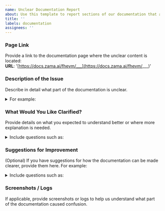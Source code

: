 ```yaml
---
name: Unclear Documentation Report
about: Use this template to report sections of our documentation that are unclear, confusing, or require further explanation.
title: ''
labels: documentation
assignees: ''
---
```


### **Page Link**  
Provide a link to the documentation page where the unclear content is located:  
**URL**: '[https://docs.zama.ai/fhevm/___](https://docs.zama.ai/fhevm/___)'  

### **Description of the Issue**  
Describe in detail what part of the documentation is unclear.

<details><summary>For example:</summary>
<p>
 <li>Is there a lack of explanation for certain technical terms or concepts?</li>
 <li>Are there missing examples for a complex function or feature?</li>
 <li>Does the documentation assume prior knowledge that hasn't been introduced?</li>
</p>
</details>

### **What Would You Like Clarified?**  
Provide details on what you expected to understand better or where more explanation is needed. 

<details><summary>Include questions such as:</summary>
<p>
 <li>“Can you provide an example of this function in use?”</li>
 <li>"What are the expected inputs and outputs for this operation?”</li>
 <li>“Could you add a section explaining how this feature integrates with other components?”</li>
</p>
</details>

### **Suggestions for Improvement**  
(Optional) If you have suggestions for how the documentation can be made clearer, provide them here. For example:

<details><summary>Include questions such as:</summary>
<p>
  <li>“Adding a diagram would help clarify this process.”  </li>
  <li>“Please include code snippets showing both successful and unsuccessful cases.”  </li>
  <li>“Include a glossary for the FHE-specific terms used in this section.”</li>
</p>
</details>

### **Screenshots / Logs**  
If applicable, provide screenshots or logs to help us understand what part of the documentation caused confusion.
